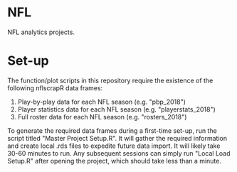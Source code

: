 # NFL
NFL analytics projects.

# Set-up
The function/plot scripts in this repository require the existence of the following nflscrapR data frames:
1.  Play-by-play data for each NFL season (e.g. "pbp_2018")
2.  Player statistics data for each NFL season (e.g. "playerstats_2018")
3.  Full roster data for each NFL season (e.g. "rosters_2018")

To generate the required data frames during a first-time set-up, run the script titled "Master Project Setup.R".  It will gather the required information and create local .rds files to expedite future data import.  It will likely take 30-60 minutes to run.  Any subsequent sessions can simply run "Local Load Setup.R" after opening the project, which should take less than a minute.